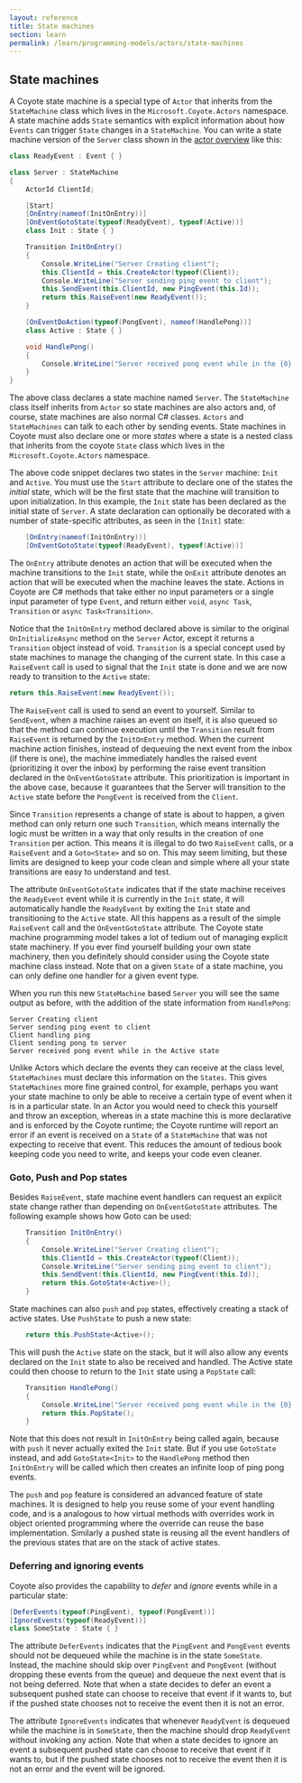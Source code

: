 ```yaml
---
layout: reference
title: State machines
section: learn
permalink: /learn/programming-models/actors/state-machines
---
```


## State machines

A Coyote state machine is a special type of `Actor` that inherits from the `StateMachine` class
which lives in the `Microsoft.Coyote.Actors` namespace.  A state machine adds `State` semantics
with explicit information about how `Events` can trigger `State` changes in a `StateMachine`.
You can write a state machine version of the `Server` class shown in the [actor overview](/coyote/learn/programming-models/actors/overview) like this:

```c#
class ReadyEvent : Event { }

class Server : StateMachine
{
    ActorId ClientId;

    [Start]
    [OnEntry(nameof(InitOnEntry))]
    [OnEventGotoState(typeof(ReadyEvent), typeof(Active))]
    class Init : State { }

    Transition InitOnEntry()
    {
        Console.WriteLine("Server Creating client");
        this.ClientId = this.CreateActor(typeof(Client));
        Console.WriteLine("Server sending ping event to client");
        this.SendEvent(this.ClientId, new PingEvent(this.Id));
        return this.RaiseEvent(new ReadyEvent());
    }

    [OnEventDoAction(typeof(PongEvent), nameof(HandlePong))]
    class Active : State { }

    void HandlePong()
    {
        Console.WriteLine("Server received pong event while in the {0} state", this.CurrentState.Name);
    }
}

```

The above class declares a state machine named `Server`. The `StateMachine` class itself inherits from `Actor`
so state machines are also actors and, of course, state machines are also normal C# classes.
`Actors` and `StateMachines` can talk to each other by sending events.
State machines in Coyote must also declare one or more _states_ where a state is
a nested class that inherits from the coyote `State` class which lives in the `Microsoft.Coyote.Actors` namespace.

The above code snippet declares two states in the `Server` machine: `Init` and `Active`. You must use
the `Start` attribute to declare one of the states the _initial_ state, which will be the first state that the machine
will transition to upon initialization. In this example, the `Init` state has been declared as the
initial state of `Server`. A state declaration can optionally be decorated with a number of state-specific attributes, as
seen in the `[Init]` state:

```c#
    [OnEntry(nameof(InitOnEntry))]
    [OnEventGotoState(typeof(ReadyEvent), typeof(Active))]
```

The `OnEntry` attribute denotes an action that will be executed when the
machine transitions to the `Init` state, while the `OnExit` attribute denotes
an action that will be executed when the machine leaves the state. Actions in Coyote are
C# methods that take either no input parameters or a single input parameter of type `Event`,
and return either `void`, `async Task`, `Transition` or `async Task<Transition>`.

Notice that the `InitOnEntry` method declared above is similar to the original `OnInitializeAsync`
method on the `Server` Actor, except it returns a `Transition` object instead of void.
`Transition` is a special concept used by state machines to manage the changing of the
current state.  In this case a `RaiseEvent` call is used to signal that the `Init` state
is done and we are now ready to transition to the `Active` state:

```c#
return this.RaiseEvent(new ReadyEvent());
```

The `RaiseEvent` call is used to send an event to yourself.
Similar to `SendEvent`, when a machine raises an event on itself, it is also queued so that
the method can continue execution until the `Transition` result from `RaiseEvent` is returned
by the `InitOnEntry` method. When the current machine action finishes, instead of dequeuing the next event
from the inbox (if there is one), the machine immediately handles the raised event
(prioritizing it over the inbox) by performing the raise event transition declared in the `OnEventGotoState` attribute.
This prioritization is important in the above case, because it guarantees that the Server will transition to the
`Active` state before the `PongEvent` is received from the `Client`.

Since `Transition` represents a change of state is about to happen, a given method can only
return one such `Transition`, which means internally the logic must be written in a way that only
results in the creation of one `Transition` per action.  This means it is illegal to do two
`RaiseEvent` calls, or a `RaiseEvent` and a `Goto<State>` and so on.  This may seem limiting, but
these limits are designed to keep your code clean and simple where all your state transitions
are easy to understand and test.

The attribute `OnEventGotoState` indicates that if the state machine receives the `ReadyEvent` event
while it is currently in the `Init` state, it will automatically handle the `ReadyEvent` by exiting
the `Init` state and transitioning to the `Active` state.
All this happens as a result of the simple `RaiseEvent` call and the `OnEventGotoState` attribute.
The Coyote state machine programming model takes a lot of tedium out of managing explicit state machinery.
If you ever find yourself building your own state machinery, then you definitely should consider using the
Coyote state machine class instead.
Note that on a given `State` of a state machine, you can only define one handler for a given event type.

When you run this new `StateMachine` based `Server` you will see the same output as before,
with the addition of the state information from `HandlePong`:
```
Server Creating client
Server sending ping event to client
Client handling ping
Client sending pong to server
Server received pong event while in the Active state
```

Unlike Actors which declare the events they can receive at the class level, `StateMachines` must declare
this information on the `States`.  This gives `StateMachines` more fine grained control, for example,
perhaps you want your state machine to only be able to receive a certain type of event when it is in a particular state.
In an Actor you would need to check this yourself and throw an exception, whereas in a state machine this
is more declarative and is enforced by the Coyote runtime; the Coyote runtime will report an error if an
event is received on a `State` of a `StateMachine` that was not expecting to receive that event.
This reduces the amount of tedious book keeping code you need to write, and keeps your code even cleaner.

### Goto, Push and Pop states

Besides `RaiseEvent`, state machine event handlers can request an explicit state change rather than
depending on `OnEventGotoState` attributes.  The following example shows how Goto can be used:

```c#
    Transition InitOnEntry()
    {
        Console.WriteLine("Server Creating client");
        this.ClientId = this.CreateActor(typeof(Client));
        Console.WriteLine("Server sending ping event to client");
        this.SendEvent(this.ClientId, new PingEvent(this.Id));
        return this.GotoState<Active>();
    }
```

State machines can also `push` and `pop` states, effectively creating a stack of active states.
Use `PushState` to push a new state:

```c#
    return this.PushState<Active>();
```

This will push the `Active` state on the stack, but it will also allow any events declared on the `Init`
state to also be received and handled.  The Active state could then choose to return to the `Init`
state using a `PopState` call:

```c#
    Transition HandlePong()
    {
        Console.WriteLine("Server received pong event while in the {0} state", this.CurrentState.Name);
        return this.PopState();
    }
```

Note that this does not result in `InitOnEntry` being called again, because with `push` it never
actually exited the `Init` state.  But if you use `GotoState` instead, and add `GotoState<Init>` to the
`HandlePong` method then `InitOnEntry` will be called which then creates an infinite loop of ping pong events.

The `push` and `pop` feature is considered an advanced feature of state machines.
It is designed to help you reuse some of your event handling code, and is a analogous to how
virtual methods with overrides work in object oriented programming where the override can reuse
the base implementation.  Similarly a pushed state is reusing all the event handlers of the previous states
that are on the stack of active states.

### Deferring and ignoring events

Coyote also provides the capability to _defer_ and _ignore_ events while in a particular state:

```c#
[DeferEvents(typeof(PingEvent), typeof(PongEvent))]
[IgnoreEvents(typeof(ReadyEvent))]
class SomeState : State { }
```

The attribute `DeferEvents` indicates that the `PingEvent` and `PongEvent` events should not be
dequeued while the machine is in the state `SomeState`. Instead, the machine should skip over
`PingEvent` and `PongEvent` (without dropping these events from the queue) and dequeue the next event
that is not being deferred.  Note that when a state decides to defer an event a subsequent pushed state can choose to
receive that event if it wants to, but if the pushed state chooses not to receive the event then it is not an error.

The attribute `IgnoreEvents` indicates that whenever `ReadyEvent` is dequeued while the machine is
in `SomeState`, then the machine should drop `ReadyEvent` without invoking any action.
Note that when a state decides to ignore an event a subsequent pushed state can choose to
receive that event if it wants to, but if the pushed state chooses not to receive the event then it is not an error
and the event will be ignored.
